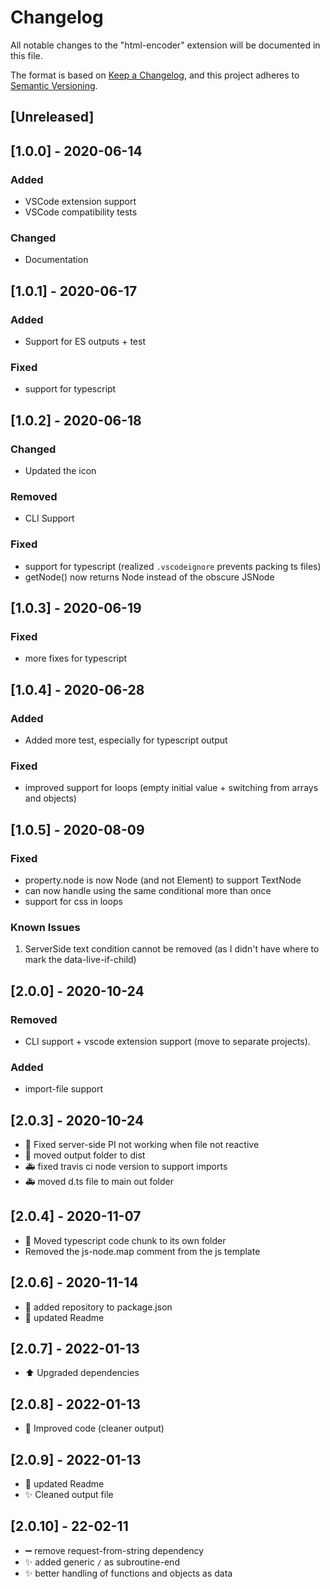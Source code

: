 # Changelog

All notable changes to the "html-encoder" extension will be documented in this file.

The format is based on [Keep a Changelog](https://keepachangelog.com/en/1.0.0/),
and this project adheres to [Semantic Versioning](https://semver.org/spec/v2.0.0.html).

## [Unreleased]

## [1.0.0] - 2020-06-14

### Added

- VSCode extension support
- VSCode compatibility tests

### Changed

- Documentation

## [1.0.1] - 2020-06-17

### Added

- Support for ES outputs + test

### Fixed

- support for typescript

## [1.0.2] - 2020-06-18

### Changed

- Updated the icon

### Removed

- CLI Support

### Fixed

- support for typescript (realized `.vscodeignore` prevents packing ts files)
- getNode() now returns Node instead of the obscure JSNode

## [1.0.3] - 2020-06-19

### Fixed

- more fixes for typescript

## [1.0.4] - 2020-06-28

### Added

- Added more test, especially for typescript output

### Fixed

- improved support for loops (empty initial value + switching from arrays and objects)

## [1.0.5] - 2020-08-09

### Fixed

- property.node is now Node (and not Element) to support TextNode
- can now handle using the same conditional more than once
- support for css in loops

### Known Issues

1. ServerSide text condition cannot be removed (as I didn't have where to mark the data-live-if-child)

## [2.0.0] - 2020-10-24

### Removed

- CLI support + vscode extension support (move to separate projects).

### Added

- import-file support

## [2.0.3] - 2020-10-24

- 🐛 Fixed server-side PI not working when file not reactive
- 🎨 moved output folder to dist
- 🚑 fixed travis ci node version to support imports
- 🚑 moved d.ts file to main out folder

## [2.0.4] - 2020-11-07

- 🚚 Moved typescript code chunk to its own folder
- Removed the js-node.map comment from the js template

## [2.0.6] - 2020-11-14

- 📝 added repository to package.json
- 📝 updated Readme

## [2.0.7] - 2022-01-13

- ⬆️ Upgraded dependencies

## [2.0.8] - 2022-01-13

- 🎨  Improved code (cleaner output)

## [2.0.9] - 2022-01-13

- 📝 updated Readme
- ✨ Cleaned output file

## [2.0.10] - 22-02-11

- ➖ remove request-from-string dependency
- ✨ added generic `/` as subroutine-end
- ✨ better handling of functions and objects as data
